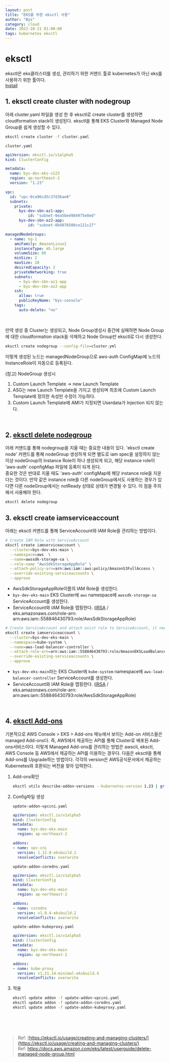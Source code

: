 ```yaml
---
layout: post
title: "EKS를 위한 eksctl 사용"
author: "Bys"
category: cloud
date: 2022-10-21 01:00:00
tags: kubernetes eksctl
---
```


# eksctl

eksctl은 eks클러스터를 생성, 관리하기 위한 커맨드 툴로 kubernetes가 아닌 eks를 사용하기 위한 툴이다.   
[Install](https://docs.aws.amazon.com/eks/latest/userguide/eksctl.html)


## 1. eksctl create cluster with nodegroup
아래 cluster.yaml 파일을 생성 한 후 eksctl로 create cluster를 생성하면 cloudformation stack이 생성된다. eksctl을 통해 EKS Cluster와 Managed Node Group을 쉽게 생성할 수 있다. 

```bash
eksctl create cluster -f cluster.yaml
```
`cluster.yaml`
```yaml
apiVersion: eksctl.io/v1alpha5
kind: ClusterConfig

metadata:
  name: bys-dev-eks-v123
  region: ap-northeast-2
  version: "1.23"

vpc:
  id: "vpc-0ca96cd5c37d3bae8"
  subnets:
    private:
      bys-dev-sbn-az1-app:
          id: "subnet-0ea5be4984975e8ed"
      bys-dev-sbn-az2-app:
          id: "subnet-0b4076508ce121c27"

managedNodeGroups:
  - name: ng-1
    amiFamily: AmazonLinux2
    instanceType: m5.large
    volumeSize: 80
    minSize: 2
    maxSize: 10
    desiredCapacity: 2
    privateNetworking: true
    subnets:
      - bys-dev-sbn-az1-app
      - bys-dev-sbn-az2-app
    ssh:
      allow: true
      publicKeyName: "bys-console"
    tags:
      auto-delete: "no"
```
<br>

만약 생성 중 Cluster는 생성되고, Node Group생성시 중간에 실패하면 Node Group에 대한 cloudformation stack을 삭제하고 Node Group만 eksctl로 다시 생성한다.  
```bash
eksctl create nodegroup --config-file=cluster.yml
```
이렇게 생성된 노드는 managedNodeGroup으로 aws-auth ConfigMap에 노드의 InstanceRole이 자동으로 등록된다. 

(참고) NodeGroup 생성시
1. Custom Launch Template -> new Launch Template
2. ASG는 new Launch Template을 가지고 생성되며 최초에 Custom Launch Template에 정의한 속성만 수정이 가능하다.  
3. Custom Launch Template에 AMI가 지정되면 Userdata가 Injection 되지 않는다. 

<br>

## 2. [eksctl delete nodegroup](https://docs.aws.amazon.com/eks/latest/userguide/delete-managed-node-group.html)  
아래 커맨드를 통해 nodegroup을 지울 때는 중요한 내용이 있다. 'eksctl create node' 커맨드를 통해 nodeGroup 생성하게 되면 별도로 iam spec을 설정하지 않는 이상 nodeGroup의 Instance Role이 하나 생성되게 되고, 해당 instance role이 'aws-auth' copnfigMap 파일에 등록이 되게 된다.  
중요한 것은 반대로 지울 때도 'aws-auth' configMap에 해당 instance role을 지운다는 것이다. 만약 같은 instance role을 다른 nodeGroup에서도 사용하는 경우가 있다면 다른 nodeGroup에서는 notReady 상태로 상태가 변경될 수 있다. 이 점을 주의해서 사용해야 한다.  

```bash
eksctl delete nodegroup
```

## 3. eksctl create iamserviceaccount
아래는 eksctl 커맨드를 통해 ServiceAccount와 IAM Role을 관리하는 방법이다.  

```bash
# Create IAM Role with ServiceAccount
eksctl create iamserviceaccount \
  --cluster=bys-dev-eks-main \
  --namespace=aws  \
  --name=awssdk-storage-sa \
  --role-name "AwsSdkStorageAppRole" \
  --attach-policy-arn=arn:aws:iam::aws:policy/AmazonS3FullAccess \
  --override-existing-serviceaccounts \
  --approve
```
- AwsSdkStorageAppRole이름의 IAM Role을 생성한다.
- `bys-dev-eks-main` EKS Cluster에 `aws` namespace에 `awssdk-storage-sa` ServiceAccount를 생성한다. 
- ServiceAccount와 IAM Role을 맵핑한다. ([IRSA](https://docs.aws.amazon.com/eks/latest/userguide/iam-roles-for-service-accounts.html) / eks.amazonaws.com/role-arn: arn:aws:iam::558846430793:role/AwsSdkStorageAppRole) 


```bash
# Create ServiceAccount and attach exist role to ServiceAccount, it need to add trust relationship manually.
eksctl create iamserviceaccount \
  --cluster=bys-dev-eks-main \
  --namespace=kube-system \
  --name=aws-load-balancer-controller \
  --attach-role-arn=arn:aws:iam::558846430793:role/AmazonEKSLoadBalancerControllerRole \
  --override-existing-serviceaccounts \
  --approve
```
- `bys-dev-eks-main`라는 EKS Cluster에 `kube-system` namespace에 `aws-load-balancer-controller` ServiceAccount를 생성한다. 
- ServiceAccount와 IAM Role을 맵핑한다. ([IRSA](https://docs.aws.amazon.com/eks/latest/userguide/iam-roles-for-service-accounts.html) / eks.amazonaws.com/role-arn: arn:aws:iam::558846430793:role/AwsSdkStorageAppRole) 

<br>

## 4. [eksctl Add-ons](https://docs.aws.amazon.com/eks/latest/userguide/managing-add-ons.html)
기본적으로 AWS Console > EKS > Add-ons 메뉴에서 보이는 Add-on 서비스들은 managed Add-ons다. 즉, AWS에서 제공하는 API를 통해 Cluster로 배포된 Add-ons서비스이다. 이렇게 Managed Add-ons를 관리하는 방법은 awscli, eksctl, AWS Console 등 AWS에서 제공하는 API를 이용하는 경우다. 
다음은 eksctl을 통해 Add-ons를 Upgrade하는 방법이다. 각각의 version은 AWS공식문서에서 제공하는 Kubernetes와 호환되는 버전을 찾아 입력한다. 

1. Add-ons확인
    ```bash
    eksctl utils describe-addon-versions --kubernetes-version 1.23 | grep AddonName
    ```

2. Config파일 생성  

    `update-addon-vpccni.yaml`
    ```yaml
    apiVersion: eksctl.io/v1alpha5
    kind: ClusterConfig
    metadata:
      name: bys-dev-eks-main
      region: ap-northeast-2

    addons:
    - name: vpc-cni
      version: 1.12.0-eksbuild.1
      resolveConflicts: overwrite
    ```

    `update-addon-coredns.yaml`
    ```yaml
    apiVersion: eksctl.io/v1alpha5
    kind: ClusterConfig
    metadata:
      name: bys-dev-eks-main
      region: ap-northeast-2

    addons:
    - name: coredns
      version: v1.8.4-eksbuild.2
      resolveConflicts: overwrite
    ```

    `update-addon-kubeproxy.yaml`
    ```yaml
    apiVersion: eksctl.io/v1alpha5
    kind: ClusterConfig
    metadata:
      name: bys-dev-eks-main
      region: ap-northeast-2

    addons:
    - name: kube-proxy
      version: v1.21.14-minimal-eksbuild.4			
      resolveConflicts: overwrite
    ```

3. 적용
    ```bash
    eksctl update addon -f update-addon-vpccni.yaml
    eksctl update addon -f update-addon-coredns.yaml
    eksctl update addon -f update-addon-kubeproxy.yaml
    ```


<br><br><br>

> Ref: [https://eksctl.io/usage/creating-and-managing-clusters/](https://eksctl.io/usage/creating-and-managing-clusters/)  
> Ref: https://docs.aws.amazon.com/eks/latest/userguide/delete-managed-node-group.html